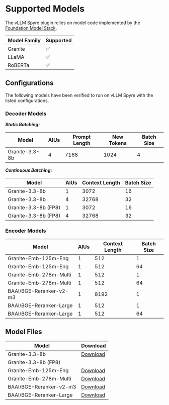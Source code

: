 # Supported Models

The vLLM Spyre plugin relies on model code implemented by the [Foundation Model Stack](https://github.com/foundation-model-stack/foundation-model-stack/tree/main/fms/models).

| Model Family | Supported |
| ------------ | --------- |
| Granite      | ✅        |
| LLaMA        | ✅        |
| RoBERTa      | ✅        |

## Configurations

The following models have been verified to run on vLLM Spyre with the listed
configurations.

### Decoder Models

**_Static Batching:_**

| Model          | AIUs | Prompt Length | New Tokens | Batch Size |
|----------------|------|---------------|------------|------------|
| Granite-3.3-8b | 4    | 7168          | 1024       | 4          |

**_Continuous Batching:_**

| Model                | AIUs | Context Length | Batch Size |
|----------------------|------|----------------|------------|
| Granite-3.3-8b       | 1    | 3072           | 16         |
| Granite-3.3-8b       | 4    | 32768          | 32         |
| Granite-3.3-8b (FP8) | 1    | 3072           | 16         |
| Granite-3.3-8b (FP8) | 4    | 32768          | 32         |


### Encoder Models

| Model                   | AIUs | Context Length | Batch Size |
|-------------------------|------|----------------|------------|
| Granite-Emb-125m-Eng    | 1    | 512            | 1          |
| Granite-Emb-125m-Eng    | 1    | 512            | 64         |
| Granite-Emb-278m-Multi  | 1    | 512            | 1          |
| Granite-Emb-278m-Multi  | 1    | 512            | 64         |
| BAAI/BGE-Reranker-v2-m3 | 1    | 8192           | 1          |
| BAAI/BGE-Reranker-Large | 1    | 512            | 1          |
| BAAI/BGE-Reranker-Large | 1    | 512            | 64         |

## Model Files

| Model                   | Download                                                                           |
|-------------------------|------------------------------------------------------------------------------------|
| Granite-3.3-8b          | [Download](https://huggingface.co/ibm-granite/granite-3.3-8b-instruct)             |
| Granite-3.3-8b (FP8)    |                                                                                    |
| Granite-Emb-125m-Eng    | [Download](https://huggingface.co/ibm-granite/granite-embedding-125m-english)      |
| Granite-Emb-278m-Multi  | [Download](https://huggingface.co/ibm-granite/granite-embedding-278m-multilingual) |
| BAAI/BGE-Reranker-v2-m3 | [Download](https://huggingface.co/BAAI/bge-reranker-v2-m3)                         |
| BAAI/BGE-Reranker-Large | [Download](https://huggingface.co/BAAI/bge-reranker-large)                         |
